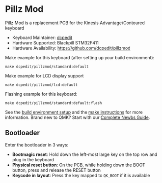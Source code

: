 # Pillz Mod

Pillz Mod is a replacement PCB for the Kinesis Advantage/Contoured keyboard

* Keyboard Maintainer: [dcpedit](https://github.com/dcpedit)
* Hardware Supported: Blackpill STM32F411
* Hardware Availability: https://github.com/dcpedit/pillzmod

Make example for this keyboard (after setting up your build environment):

    make dcpedit/pillzmod/standard:default

Make example for LCD display support

    make dcpedit/pillzmod/lcd:default

Flashing example for this keyboard:

    make dcpedit/pillzmod/standard:default:flash

See the [build environment setup](https://docs.qmk.fm/#/getting_started_build_tools) and the [make instructions](https://docs.qmk.fm/#/getting_started_make_guide) for more information. Brand new to QMK? Start with our [Complete Newbs Guide](https://docs.qmk.fm/#/newbs).

## Bootloader

Enter the bootloader in 3 ways:

* **Bootmagic reset**: Hold down the left-most large key on the top row and plug in the keyboard
* **Physical reset button**: On the PCB, while holding down the BOOT button, press and release the RESET button
* **Keycode in layout**: Press the key mapped to `QK_BOOT` if it is available
